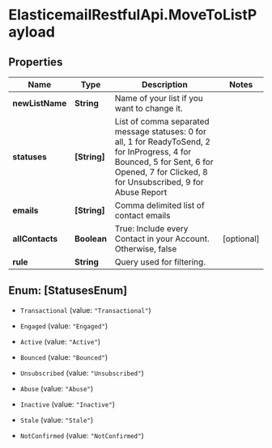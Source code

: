 # ElasticemailRestfulApi.MoveToListPayload

## Properties
Name | Type | Description | Notes
------------ | ------------- | ------------- | -------------
**newListName** | **String** | Name of your list if you want to change it. | 
**statuses** | **[String]** | List of comma separated message statuses: 0 for all, 1 for ReadyToSend, 2 for InProgress, 4 for Bounced, 5 for Sent, 6 for Opened, 7 for Clicked, 8 for Unsubscribed, 9 for Abuse Report | 
**emails** | **[String]** | Comma delimited list of contact emails | 
**allContacts** | **Boolean** | True: Include every Contact in your Account. Otherwise, false | [optional] 
**rule** | **String** | Query used for filtering. | 


<a name="[StatusesEnum]"></a>
## Enum: [StatusesEnum]


* `Transactional` (value: `"Transactional"`)

* `Engaged` (value: `"Engaged"`)

* `Active` (value: `"Active"`)

* `Bounced` (value: `"Bounced"`)

* `Unsubscribed` (value: `"Unsubscribed"`)

* `Abuse` (value: `"Abuse"`)

* `Inactive` (value: `"Inactive"`)

* `Stale` (value: `"Stale"`)

* `NotConfirmed` (value: `"NotConfirmed"`)




